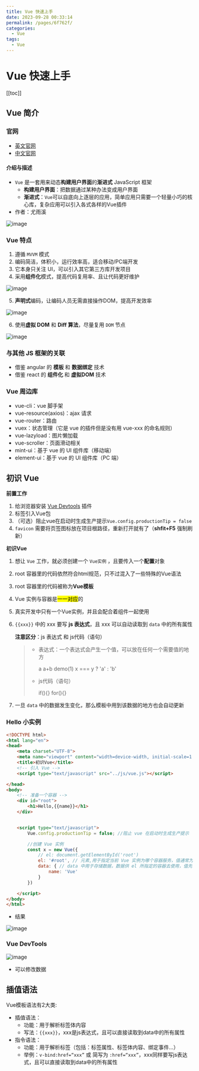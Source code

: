 ```yaml
---
title: Vue 快速上手
date: 2023-09-28 00:33:14
permalink: /pages/6f762f/
categories:
  - Vue
tags:
  - Vue
---
```

# Vue 快速上手

[[toc]]

## Vue 简介

### 官网

+ [英文官网](https://vuejs.org/)
+ [中文官网](https://cn.vuejs.org/)

#### 介绍与描述

+ `Vue` 是一套用来动态**构建用户界面**的**渐进式** JavaScript 框架
  + **构建用户界面**：把数据通过某种办法变成用户界面
  + **渐进式**：`Vue`可以自底向上逐层的应用，简单应用只需要一个轻量小巧的核心库，复杂应用可以引入各式各样的Vue插件
+ 作者：尤雨溪

![image](https://cdn.jsdmirror.com//gh/xustudyxu/image-hosting1@master/20230218/image.6u1cgo3gfbg0.jpg)

### Vue 特点

1. 遵循 `MVVM` 模式 
2. 编码简洁，体积小，运行效率高，适合移动/PC端开发 
3. 它本身只关注 UI，可以引入其它第三方库开发项目
4. 采用**组件化**模式，提高代码复用率、且让代码更好维护

![image](https://cdn.jsdmirror.com//gh/xustudyxu/image-hosting1@master/20230218/image.6086qdb6ztw0.jpg)

5. **声明式**编码，让编码人员无需直接操作DOM，提高开发效率

![image](https://cdn.jsdmirror.com//gh/xustudyxu/image-hosting1@master/20230218/image.187vtzqdopek.jpg)

6. 使用**虚拟 DOM** 和 **Diff 算法**，尽量复用 `DOM` 节点

![image](https://cdn.jsdmirror.com//gh/xustudyxu/image-hosting1@master/20230218/image.71l0av4cbac0.jpg)

### 与其他 JS 框架的关联

+ 借鉴 angular 的 **模板** 和 **数据绑定** 技术
+ 借鉴 react 的 **组件化** 和 **虚拟DOM** 技术

### Vue 周边库

+ vue-cli：vue 脚手架
+ vue-resource(axios)：ajax 请求
+ vue-router：路由
+ vuex：状态管理（它是 vue 的插件但是没有用 vue-xxx 的命名规则）
+ vue-lazyload：图片懒加载
+ vue-scroller：页面滑动相关
+ mint-ui：基于 vue 的 UI 组件库（移动端）
+ element-ui：基于 vue 的 UI 组件库（PC 端）

## 初识 Vue

**前置工作**

1. 给浏览器安装 [Vue Devtools](https://devtools.vuejs.org/guide/installation.html) 插件
2. 标签引入Vue包
3. （可选）阻止vue在启动时生成生产提示`Vue.config.productionTip = false`
4. `favicon` 需要将页签图标放在项目根路径，重新打开就有了（**shfit+F5** 强制刷新）

**初识Vue**

1. 想让 `Vue` 工作，就必须创建一个 `Vue实例` ，且要传入一个**配置**对象

2. root 容器里的代码依然符合html规范，只不过混入了一些特殊的Vue语法

3. root 容器里的代码被称为**Vue模板**

4. Vue 实例与容器是<mark>一一对应</mark>的

5. 真实开发中只有一个Vue实例，并且会配合着组件一起使用

6. `{{xxx}}` 中的 xxx 要写 **js 表达式**，且 xxx 可以自动读取到 `data` 中的所有属性

   **注意区分**：js 表达式 和 js代码（语句）

   > + 表达式：一个表达式会产生一个值，可以放在任何一个需要值的地方
   >
   >   a	a+b		demo(1)		x === y ? 'a' : 'b'
   >
   > + js代码（语句）
   >
   >   if(){}		for(){}

7. 一旦 `data` 中的数据发生变化，那么模板中用到该数据的地方也会自动更新

### Hello 小实例

```html
<!DOCTYPE html>
<html lang="en">
<head>
    <meta charset="UTF-8">
    <meta name="viewport" content="width=device-width, initial-scale=1.0">
    <title>初识Vue</title>
    <!-- 引入 Vue -->
    <script type="text/javascript" src="../js/vue.js"></script>

</head>
<body>
    <!-- 准备一个容器 -->
    <div id="root">
        <h1>Hello,{{name}}</h1>
    </div>


    <script type="text/javascript">
        Vue.config.productionTip = false; //阻止 vue 在启动时生成生产提示

        //创建 Vue 实例
        const x = new Vue({
            // el: document.getElementById('root')
            el: '#root', // 元素,用于指定当前 Vue 实例为哪个容器服务，值通常为 css 选择器字符串 
            data: { // data 中用于存储数据，数据供 el 所指定的容器去使用，值先暂时写为一个对象
                name: 'Vue'
            }
        })

    </script>
</body>
</html>
```

+ 结果

![image](https://cdn.jsdmirror.com//gh/xustudyxu/image-hosting1@master/20230218/image.a868zxd2fkc.jpg)

### Vue DevTools

![image](https://cdn.jsdmirror.com//gh/xustudyxu/image-hosting1@master/20230218/image.3pf39pfbw0w0.jpg)

+ 可以修改数据

## 插值语法

Vue模板语法有2大类:

- 插值语法：
  - 功能：用于解析标签体内容
  - 写法：`{{xxx}}`，xxx是js表达式，且可以直接读取到data中的所有属性
- 指令语法：
  - 功能：用于解析标签（包括：标签属性、标签体内容、绑定事件…）
  - 举例：`v-bind:href=“xxx”` 或 简写为 `:href=“xxx”`，xxx同样要写js表达式，且可以直接读取到data中的所有属性

